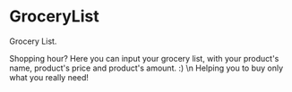 # GroceryList

Grocery List.

Shopping hour?
Here you can input your grocery list, with your product's name, product's price and product's amount. :) \n
Helping you to buy only what you really need!
